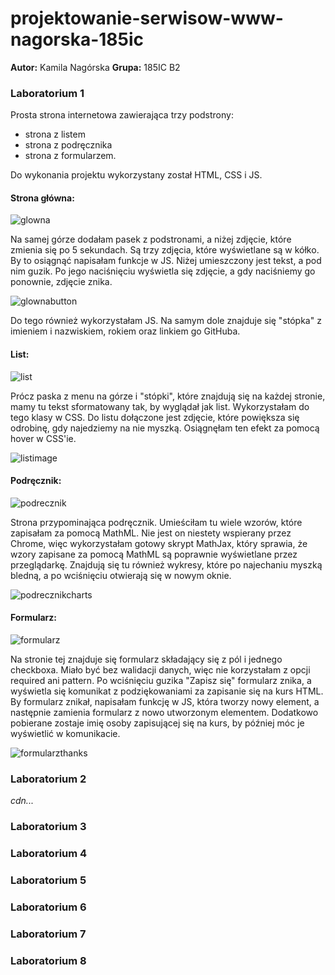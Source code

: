 # projektowanie-serwisow-www-nagorska-185ic
**Autor:** Kamila Nagórska
**Grupa:** 185IC B2

### Laboratorium 1 
Prosta strona internetowa zawierająca trzy podstrony:
- strona z listem 
- strona z podręcznika
- strona z formularzem.

Do wykonania projektu wykorzystany został HTML, CSS i JS.
#### Strona główna:
![glowna](https://github.com/kamilanagorska/projektowanie-serwisow-www-nagorska-185ic/blob/main/Laboratorium1/images/glowna.png?raw=true)

Na samej górze dodałam pasek z podstronami, a niżej zdjęcie, które zmienia się po 5 sekundach. Są trzy zdjęcia, które wyświetlane są w kółko. By to osiągnąć napisałam funkcje w JS. Niżej umieszczony jest tekst, a pod nim guzik. Po jego naciśnięciu wyświetla się zdjęcie, a gdy naciśniemy go ponownie, 
zdjęcie znika. 

![glownabutton](https://github.com/kamilanagorska/projektowanie-serwisow-www-nagorska-185ic/blob/main/Laboratorium1/images/glownabutton.png?raw=true)

Do tego również wykorzystałam JS. Na samym dole znajduje się "stópka" z imieniem i nazwiskiem, rokiem oraz linkiem go GitHuba.

#### List:
![list](https://github.com/kamilanagorska/projektowanie-serwisow-www-nagorska-185ic/blob/main/Laboratorium1/images/list.png?raw=true)

Prócz paska z menu na górze i "stópki", które znajdują się na każdej stronie, mamy tu tekst sformatowany tak, by wyglądał jak list. Wykorzystałam do 
tego klasy w CSS. Do listu dołączone jest zdjęcie, które powiększa się odrobinę, gdy najedziemy na nie myszką. Osiągnęłam ten efekt za pomocą hover w 
CSS'ie.

![listimage](https://github.com/kamilanagorska/projektowanie-serwisow-www-nagorska-185ic/blob/main/Laboratorium1/images/listimage.png?raw=true)

#### Podręcznik:
![podrecznik](https://github.com/kamilanagorska/projektowanie-serwisow-www-nagorska-185ic/blob/main/Laboratorium1/images/podrecznik.png?raw=true)

Strona przypominająca podręcznik. Umieściłam tu wiele wzorów, które zapisałam za pomocą MathML. Nie jest on niestety wspierany przez Chrome, więc wykorzystałam gotowy skrypt MathJax, który sprawia, że wzory zapisane za pomocą MathML są poprawnie wyświetlane przez przeglądarkę. Znajdują się tu również wykresy, które po najechaniu myszką bledną, a po wciśnięciu otwierają się w nowym oknie. 

![podrecznikcharts](https://github.com/kamilanagorska/projektowanie-serwisow-www-nagorska-185ic/blob/main/Laboratorium1/images/podrecznikcharts.png?raw=true)

#### Formularz:
![formularz](https://github.com/kamilanagorska/projektowanie-serwisow-www-nagorska-185ic/blob/main/Laboratorium1/images/formularz.png?raw=true)

Na stronie tej znajduje się formularz składający się z pól i jednego checkboxa. Miało być bez walidacji danych, więc nie korzystałam z opcji required ani pattern. Po wciśnięciu guzika "Zapisz się" formularz znika, a wyświetla się komunikat z podziękowaniami za zapisanie się na kurs HTML. By formularz znikał, napisałam funkcję w JS, która tworzy nowy element, a następnie zamienia formularz z nowo utworzonym elementem. Dodatkowo pobierane zostaje imię osoby zapisującej się na kurs, by później móc je wyświetlić w komunikacie. 

![formularzthanks](https://github.com/kamilanagorska/projektowanie-serwisow-www-nagorska-185ic/blob/main/Laboratorium1/images/formularzthanks.png?raw=true)


### Laboratorium 2
*cdn...*
### Laboratorium 3
### Laboratorium 4
### Laboratorium 5
### Laboratorium 6
### Laboratorium 7
### Laboratorium 8

